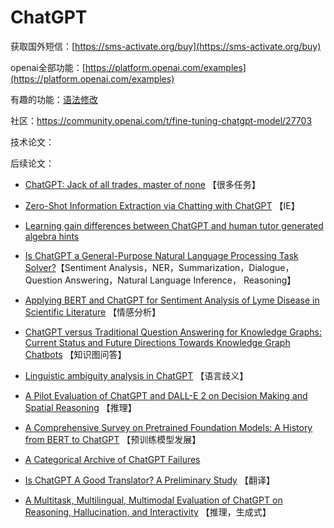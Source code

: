 # ChatGPT

获取国外短信：[https://sms-activate.org/buy](https://sms-activate.org/buy)

openai全部功能：[https://platform.openai.com/examples](https://platform.openai.com/examples)

有趣的功能：[语法修改](https://platform.openai.com/playground/p/default-grammar?model=text-davinci-003)

社区：https://community.openai.com/t/fine-tuning-chatgpt-model/27703

技术论文：

后续论文：

- [ChatGPT: Jack of all trades, master of none](https://arxiv.org/pdf/2302.10724.pdf) 【很多任务】

- [Zero-Shot Information Extraction via Chatting with ChatGPT](https://arxiv.org/abs/2302.10205) 【IE】

- [Learning gain differences between ChatGPT and human tutor generated algebra hints](https://arxiv.org/abs/2302.06871)

- [Is ChatGPT a General-Purpose Natural Language Processing Task Solver?](https://arxiv.org/abs/2302.06476)【Sentiment Analysis，NER，Summarization，Dialogue，Question Answering，Natural Language Inference， Reasoning】

- [Applying BERT and ChatGPT for Sentiment Analysis of Lyme Disease in Scientific Literature](https://arxiv.org/abs/2302.06474) 【情感分析】

- [ChatGPT versus Traditional Question Answering for Knowledge Graphs: Current Status and Future Directions Towards Knowledge Graph Chatbots](https://arxiv.org/pdf/2302.06466.pdf) 【知识图问答】

- [Linguistic ambiguity analysis in ChatGPT](https://arxiv.org/pdf/2302.06426.pdf) 【语言歧义】

- [A Pilot Evaluation of ChatGPT and DALL-E 2 on Decision Making and Spatial Reasoning](https://arxiv.org/abs/2302.09068) 【推理】

- [A Comprehensive Survey on Pretrained Foundation Models: A History from BERT to ChatGPT](https://arxiv.org/pdf/2302.09419.pdf) 【预训练模型发展】

- [A Categorical Archive of ChatGPT Failures](https://arxiv.org/pdf/2302.03494.pdf)

- [Is ChatGPT A Good Translator? A Preliminary Study](https://arxiv.org/pdf/2301.08745.pdf) 【翻译】

- [A Multitask, Multilingual, Multimodal Evaluation of ChatGPT on Reasoning, Hallucination, and Interactivity](https://arxiv.org/pdf/2302.04023.pdf) 【推理，生成式】














